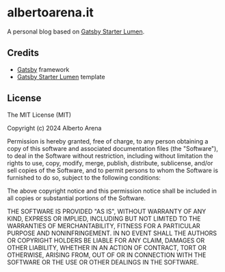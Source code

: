 # albertoarena.it

A personal blog based on [Gatsby Starter Lumen](https://github.com/alxshelepenok/gatsby-starter-lumen).

## Credits

- [Gatsby](https://www.gatsbyjs.com/) framework
- [Gatsby Starter Lumen](https://github.com/alxshelepenok/gatsby-starter-lumen) template

## License

The MIT License (MIT)

Copyright (c) 2024 Alberto Arena

Permission is hereby granted, free of charge, to any person obtaining a copy
of this software and associated documentation files (the "Software"), to deal
in the Software without restriction, including without limitation the rights
to use, copy, modify, merge, publish, distribute, sublicense, and/or sell
copies of the Software, and to permit persons to whom the Software is
furnished to do so, subject to the following conditions:

The above copyright notice and this permission notice shall be included in all
copies or substantial portions of the Software.

THE SOFTWARE IS PROVIDED "AS IS", WITHOUT WARRANTY OF ANY KIND, EXPRESS OR
IMPLIED, INCLUDING BUT NOT LIMITED TO THE WARRANTIES OF MERCHANTABILITY,
FITNESS FOR A PARTICULAR PURPOSE AND NONINFRINGEMENT. IN NO EVENT SHALL THE
AUTHORS OR COPYRIGHT HOLDERS BE LIABLE FOR ANY CLAIM, DAMAGES OR OTHER
LIABILITY, WHETHER IN AN ACTION OF CONTRACT, TORT OR OTHERWISE, ARISING FROM,
OUT OF OR IN CONNECTION WITH THE SOFTWARE OR THE USE OR OTHER DEALINGS IN THE
SOFTWARE.
